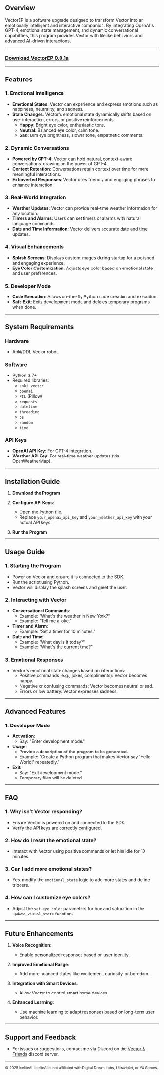 ## **Overview**
VectorEP is a software upgrade designed to transform Vector into an emotionally intelligent and interactive companion. By integrating OpenAI's GPT-4, emotional state management, and dynamic conversational capabilities, this program provides Vector with lifelike behaviors and advanced AI-driven interactions.

---

### **[Download VectorEP 0.0.1a]()**

---

## **Features**

### 1. Emotional Intelligence
- **Emotional States**: Vector can experience and express emotions such as happiness, neutrality, and sadness.
- **State Changes**: Vector's emotional state dynamically shifts based on user interaction, errors, or positive reinforcements.
  - **Happy**: Bright eye color, enthusiastic tone.
  - **Neutral**: Balanced eye color, calm tone.
  - **Sad**: Dim eye brightness, slower tone, empathetic comments.

### 2. Dynamic Conversations
- **Powered by GPT-4**: Vector can hold natural, context-aware conversations, drawing on the power of GPT-4.
- **Context Retention**: Conversations retain context over time for more meaningful interactions.
- **Extroverted Responses**: Vector uses friendly and engaging phrases to enhance interaction.

### 3. Real-World Integration
- **Weather Updates**: Vector can provide real-time weather information for any location.
- **Timers and Alarms**: Users can set timers or alarms with natural language commands.
- **Date and Time Information**: Vector delivers accurate date and time updates.

### 4. Visual Enhancements
- **Splash Screens**: Displays custom images during startup for a polished and engaging experience.
- **Eye Color Customization**: Adjusts eye color based on emotional state and user preferences.

### 5. Developer Mode
- **Code Execution**: Allows on-the-fly Python code creation and execution.
- **Safe Exit**: Exits development mode and deletes temporary programs when done.

---

## **System Requirements**

### Hardware
- Anki/DDL Vector robot.

### Software
- Python 3.7+
- Required libraries:
  - `anki_vector`
  - `openai`
  - `PIL` (Pillow)
  - `requests`
  - `datetime`
  - `threading`
  - `os`
  - `random`
  - `time`

### API Keys
- **OpenAI API Key**: For GPT-4 integration.
- **Weather API Key**: For real-time weather updates (via OpenWeatherMap).

---

## **Installation Guide**

1. **Download the Program**

2. **Configure API Keys**:
   - Open the Python file.
   - Replace `your_openai_api_key` and `your_weather_api_key` with your actual API keys.

3. **Run the Program**

---

## **Usage Guide**

### 1. Starting the Program
- Power on Vector and ensure it is connected to the SDK.
- Run the script using Python.
- Vector will display the splash screens and greet the user.

### 2. Interacting with Vector
- **Conversational Commands**:
  - Example: "What's the weather in New York?"
  - Example: "Tell me a joke."
- **Timer and Alarm**:
  - Example: "Set a timer for 10 minutes."
- **Date and Time**:
  - Example: "What day is it today?"
  - Example: "What's the current time?"

### 3. Emotional Responses
- Vector's emotional state changes based on interactions:
  - Positive commands (e.g., jokes, compliments): Vector becomes happy.
  - Negative or confusing commands: Vector becomes neutral or sad.
  - Errors or low battery: Vector expresses sadness.

---

## **Advanced Features**

### 1. Developer Mode
- **Activation**:
  - Say: "Enter development mode."
- **Usage**:
  - Provide a description of the program to be generated.
  - Example: "Create a Python program that makes Vector say 'Hello World!' repeatedly."
- **Exit**:
  - Say: "Exit development mode."
  - Temporary files will be deleted.

---

## **FAQ**

### 1. Why isn’t Vector responding?
- Ensure Vector is powered on and connected to the SDK.
- Verify the API keys are correctly configured.

### 2. How do I reset the emotional state?
- Interact with Vector using positive commands or let him idle for 10 minutes.

### 3. Can I add more emotional states?
- Yes, modify the `emotional_state` logic to add more states and define triggers.

### 4. How can I customize eye colors?
- Adjust the `set_eye_color` parameters for hue and saturation in the `update_visual_state` function.

---


## **Future Enhancements**

1. **Voice Recognition**:
   - Enable personalized responses based on user identity.

2. **Improved Emotional Range**:
   - Add more nuanced states like excitement, curiosity, or boredom.

3. **Integration with Smart Devices**:
   - Allow Vector to control smart home devices.

4. **Enhanced Learning**:
   - Use machine learning to adapt responses based on long-term user behavior.

---

## **Support and Feedback**
- For issues or suggestions, contact me via Discord on the [Vector & Friends](https://discord.gg/5JchnSAYyq) discord server.

---

<sup>© 2025 IceliteAI. IceliteAI is not affiliated with Digital Dream Labs, Ultraviolet, or Y8 Games.</sup>
